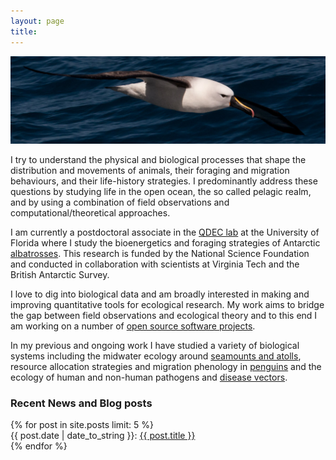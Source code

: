 ```yaml
---
layout: page
title: 
---
```


<img class="img-wide" src="/public/images/IYNA_JC66_3257_wide.jpg"><br>

I try to understand the physical and biological processes that shape the distribution and movements of animals, their foraging and migration behaviours, and their life-history strategies. I predominantly address these questions by studying life in the open ocean, the so called pelagic realm, and by using a combination of field observations and computational/theoretical approaches. 

I am currently a postdoctoral associate in the [QDEC lab](http://www.sadieryan.net/) at the University of Florida where I study the bioenergetics and foraging strategies of Antarctic [albatrosses](http://pboesu.github.io/research/#albatross). This research is funded by the National Science Foundation and conducted in collaboration with scientists at Virginia Tech and the British Antarctic Survey. 

I love to dig into biological data and am broadly interested in making and improving quantitative tools for ecological research. My work aims to bridge the gap between field observations and ecological theory and to this end I am working on a number of [open source software projects](http://pboesu.github.io/software).

In my previous and ongoing work I have studied a variety of biological systems including the midwater ecology around [seamounts and atolls](http://pboesu.github.io/research/#seamounts), resource allocation strategies and migration phenology in [penguins](http://pboesu.github.io/research/#albatross) and the ecology of human and non-human pathogens and [disease vectors](http://pboesu.github.io/research/#disease). 




<h3> Recent News and Blog posts  </h3>

<div class="post-titles">
  {% for post in site.posts limit: 5 %}
   <div class="post-title">
   {{ post.date | date_to_string }}:   <a href="{{ post.url }}">{{ post.title }}</a>
  </div>
  {% endfor %}
</div>
